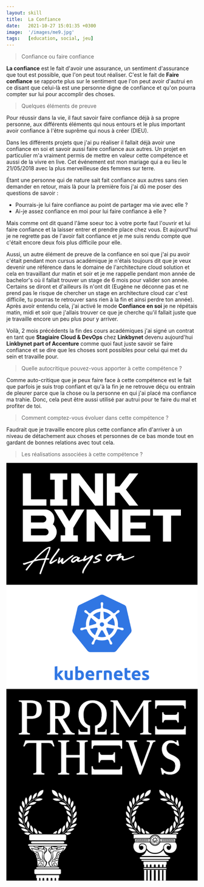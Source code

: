 ```yaml
---
layout: skill
title:  La Confiance
date:   2021-10-27 15:01:35 +0300
image:  '/images/me9.jpg'
tags:   [education, social, jeu]
---
```


> Confiance ou faire confiance

**La confiance** est le fait d'avoir une assurance, un sentiment d'assurance que tout est possible, que l'on peut tout réaliser. C'est le fait de **Faire confiance** se rapporte plus sur le sentiment que l'on peut avoir d'autrui en ce disant que celui-là est une personne digne de confiance et qu'on pourra compter sur lui pour accomplir des choses.

> Quelques éléments de preuve

Pour réussir dans la vie, il faut savoir faire confiance déjà à sa propre personne, aux différents éléments qui nous entours et le plus important avoir confiance à l'être suprême qui nous à créer (DIEU). 

Dans les différents projets que j'ai pu réaliser il fallait déjà avoir une confiance en soi et savoir aussi faire confiance aux autres. Un projet en particulier m'a vraiment permis de mettre en valeur cette compétence et aussi de la vivre en live. Cet événement est mon mariage qui a eu lieu le 21/05/2018 avec la plus merveilleuse des femmes sur terre. 

Étant une personne qui de nature sait fait confiance aux autres sans rien demander en retour, mais là pour la première fois j'ai dû me poser des questions de savoir :

- Pourrais-je lui faire confiance au point de partager ma vie avec elle ?
- Ai-je assez confiance en moi pour lui faire confiance à elle ? 

Mais comme ont dit quand l'âme soeur toc à votre porte faut l'ouvrir et lui faire confiance et la laisser entrer et prendre place chez vous. Et aujourd'hui je ne regrette pas de l'avoir fait confiance et je me suis rendu compte que c'était encore deux fois plus difficile pour elle. 

Aussi, un autre élément de preuve de la confiance en soi que j'ai pu avoir c'était pendant mon cursus académique je n'étais toujours dit que je veux devenir une référence dans le domaine de l'architecture cloud solution et cela en travaillant dur matin et soir et je me rappelle pendant mon année de bachelor's où il fallait trouver un stage de 6 mois pour valider son année. Certains se diront et d'ailleurs ils n'ont dit (Eugène ne déconne pas et ne prend pas le risque de chercher un stage en architecture cloud car c'est difficile, tu pourras te retrouver sans rien à la fin et ainsi perdre ton année). Après avoir entendu cela, j'ai activé le mode **Confiance en soi** je ne répétais matin, midi et soir que j'allais trouver ce que je cherche qu'il fallait juste que je travaille encore un peu plus pour y arriver.

Voilà, 2 mois précédents la fin des cours académiques j'ai signé un contrat en tant que **Stagiaire Cloud & DevOps** chez **Linkbynet** devenu aujourd'hui **Linkbynet part of Accenture** comme quoi faut juste savoir se faire confiance et se dire que les choses sont possibles pour celui qui met du sein et travaille pour. 

> Quelle autocritique pouvez-vous apporter à cette compétence ? 

Comme auto-critique que je peux faire face à cette compétence est le fait que parfois je suis trop confiant et qu'à la fin je ne retrouve déçu ou entrain de pleurer parce que la chose ou la personne en qui j'ai placé ma confiance ma trahie. Donc, cela peut être aussi utilisé par autrui pour te faire du mal et profiter de toi. 

> Comment comptez-vous évoluer dans cette compétence ? 

Faudrait que je travaille encore plus cette confiance afin d'arriver à un niveau de détachement aux choses et personnes de ce bas monde tout en gardant de bonnes relations avec tout cela. 

> Les réalisations associées à cette compétence ?

<div class="gallery-box">
  <div class="gallery">
    <a href="https://eugenemazamda-cloud.com/projects/ccoe-lbn" target="_blank"><img src="/images/lbn.png" alt="Project"></a>
    <a href="https://eugenemazamda-cloud.com/projects/lbnpuzzle" target="_blank"><img src="/images/kubernetes.png" alt="Project"></a>
    <a href="https://eugenemazamda-cloud.com/projects/prometheus" target="_blank"><img src="/images/prometheus.png" alt="Project"></a>
  </div>
</div>
